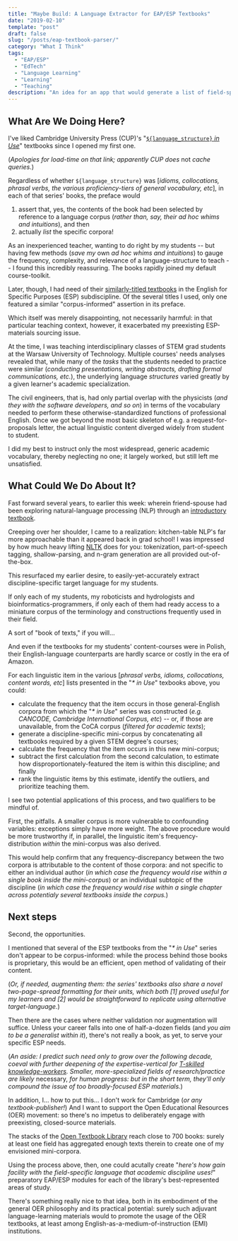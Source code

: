 ```yaml
---
title: "Maybe Build: A Language Extractor for EAP/ESP Textbooks"
date: "2019-02-10"
template: "post"
draft: false
slug: "/posts/eap-textbook-parser/"
category: "What I Think"
tags:
  - "EAP/ESP"
  - "EdTech"
  - "Language Learning"
  - "Learning"
  - "Teaching"
description: "An idea for an app that would generate a list of field-specific language, in order to help ELL's use their textbooks in English-medium courses."
---
```


## What Are We Doing Here?

I've liked Cambridge University Press (CUP)'s "[`${language_structure}` _in Use_](https://www.cambridge.org/us/search?site=CE&currentTheme=Learning&iFeelLucky=false&query=in+use)" textbooks since I opened my first one.

(_Apologies for load-time on that link; apparently CUP does_ not _cache queries._)

Regardless of whether `${language_structure}` was [_idioms, collocations, phrasal verbs, the various proficiency-tiers of general vocabulary, etc_], in each of that series' books, the preface would 
1. assert that, yes, the contents of the book had been selected by reference to a language corpus (_rather than, say, their ad hoc whims and intuitions_), and then 
2. actually _list_ the specific corpora!

As an inexperienced teacher, wanting to do right by my students -- but having few methods (_save my_ own _ad hoc whims and intuitions_) to gauge the frequency, complexity, and relevance of a language-structure to teach -- I found this incredibly reassuring. The books rapidly joined my default course-toolkit.

Later, though, I had need of their [similarly-titled textbooks](https://www.cambridge.org/us/search?currentTheme=Learning&query=in+use&tab=cambridgeenglish&pageSize=20&webSubjects%5B%5D=Business%2C+Professional+and+Vocational-%3EBusiness+English&webSubjects%5B%5D=Business%2C+Professional+and+Vocational-%3EProfessional+English&webSubjects%5B%5D=Business%2C+Professional+and+Vocational-%3EVocational+English&sortOrder=&openOptions[]=facet_webSubjects&openOptions[]=facet_2fb6a8fac8c372930fcf18be85f26937&openOptions[]=facet_lvar&openOptions[]=facet_format&openOptions[]=facet_exam&openOptions[]=facet_cef&openOptions[]=facet_type&closedOptions[]=facet_f4a9b56113fbe3f774b9a3f996c3cbab&closedOptions[]=facet_7be323f6b6592373405912878ea44470&closedOptions[]=facet_64d8e9e09d34e44c325b15bdd15afbd3&closedOptions[]=facet_3b7fa03a0f178febd25dd574a3d90f87&closedOptions[]=facet_9a8f31e38f64f5d5d511e76a60cb78f6&closedOptions[]=facet_273b64be1cb56d3af1ba2a687f97ee15&closedOptions[]=facet_557234f63109d60f77e9bb72a576645a&closedOptions[]=facet_f0dd11412ad4bc8a5856af65db7a3f1e&closedOptions[]=facet_45015ac31c52095fe7936111d2d32455) in the English for Specific Purposes (ESP) subdiscipline. Of the several titles I used, only one featured a similar "corpus-informed" assertion in its preface. 

Which itself was merely disappointing, not necessarily harmful: in that particular teaching context, however, it exacerbated my preexisting ESP-materials sourcing issue. 

At the time, I was teaching interdisciplinary classes of STEM grad students at the Warsaw University of Technology. Multiple courses' needs analyses revealed that, while many of the _tasks_ that the students needed to practice were similar (_conducting presentations, writing abstracts, drafting formal communications, etc._), the underlying language _structures_ varied greatly by a given learner's academic specialization. 

The civil engineers, that is, had only partial overlap with the physicists (_and they with the software developers, and so on_) in terms of the vocabulary needed to perform these otherwise-standardized functions of professional English. Once we got beyond the most basic skeleton of e.g. a request-for-proposals letter, the actual linguistic content diverged widely from student to student.

I did my best to instruct only the most widespread, generic academic vocabulary, thereby neglecting no one; it largely worked, but still left me unsatisfied. 

## What Could We Do About It?

Fast forward several years, to earlier this week: wherein friend-spouse had been exploring natural-language processing (NLP) through an [introductory textbook](http://shop.oreilly.com/product/9780596516499). 

Creeping over her shoulder, I came to a realization: kitchen-table NLP's far more approachable than it appeared back in grad school! I was impressed by how much heavy lifting [NLTK](https://en.wikipedia.org/wiki/Natural_Language_Toolkit) does for you: tokenization, part-of-speech tagging, shallow-parsing, and n-gram generation are all provided out-of-the-box.

This resurfaced my earlier desire, to easily-yet-accurately extract discipline-specific target language for my students.

If only each of my students, my roboticists and hydrologists and bioinformatics-programmers, if only each of them had ready access to a miniature corpus of the terminology and constructions frequently used in their field. 

A sort of "book of texts," if you will...

And even if the textbooks for my students' content-courses were in Polish, their English-language counterparts are hardly scarce or costly in the era of Amazon.

For each linguistic item in the various [_phrasal verbs, idioms, collocations, content words, etc_] lists presented in the "_* in Use_" texbooks above, you could:
- calculate the frequency that the item occurs in those general-English corpora from which the "_* in Use_" series was constructed (_e.g. CANCODE, Cambridge International Corpus, etc_) -- or, if those are unavailable, from the CoCA corpus (_filtered for academic texts_); 
- generate a discipline-specific mini-corpus by concatenating all textbooks required by a given STEM degree's courses; 
- calculate the frequency that the item occurs in this new mini-corpus;
- subtract the first calculation from the second calculation, to estimate how disproportionately-featured the item is within this discipline; and finally
- rank the linguistic items by this estimate, identify the outliers, and prioritize teaching them.

I see two potential applications of this process, and two qualifiers to be mindful of.

First, the pitfalls. A smaller corpus is more vulnerable to confounding variables: exceptions simply have more weight. The above procedure would be more trustworthy if, in parallel, the linguistic item's frequency-distribution _within_ the mini-corpus was also derived. 

This would help confirm that any frequency-discrepancy between the two corpora is attributable to the content of those corpora: and not specific to either an individual author (_in which case the frequency would rise within a single book inside the mini-corpus_) or an individual subtopic of the discipline (_in which case the frequency would rise within a single chapter across potentialy several textbooks inside the corpus._)

## Next steps

Second, the opportunities. 

I mentioned that several of the ESP textbooks from the "_* in Use_" series don't appear to be corpus-informed: while the process behind those books is proprietary, this would be an efficient, open method of validating of their content. 

(_Or, if needed, augmenting them: the series' textbooks also share a novel two-page-spread formatting for their units, which both [1] proved useful for my learners and [2] would be straightforward to replicate using alternative target-language._)

Then there are the cases where neither validation nor augmentation will suffice. Unless your career falls into one of half-a-dozen fields (and _you aim to be a generalist within it_), there's not really a book, as yet, to serve your specific ESP needs. 

(_An aside: I predict such need only to grow over the following decade, coeval with further deepening of the expertise-vertical for_ [_T-skilled knowledge-workers_](https://en.wikipedia.org/wiki/T-shaped_skills)_. Smaller, more-specialized fields of research/practice are likely_ necessary, _for human progress: but in the short term, they'll only compound the issue of too broadly-focused ESP materials._)

In addition, I... how to put this... I don't work for Cambridge (_or any textbook-publisher!_) And I want to support the Open Educational Resources (OER) movement: so there's no impetus to deliberately engage with preexisting, closed-source materials.

The stacks of the [Open Textbook Library](https://open.umn.edu/opentextbooks) reach close to 700 books: surely at least one field has aggregated enough texts therein to create one of my envisioned mini-corpora.

Using the process above, then, one could acutally create "_here's how gain facility with the field-specific language that academic discipline uses!_" preparatory EAP/ESP modules for each of the library's best-represented areas of study.

There's something really nice to that idea, both in its embodiment of the general OER philosophy and its practical potential: surely such adjuvant language-learning materials would to promote the usage of the OER textbooks, at least among English-as-a-medium-of-instruction (EMI) institutions.
